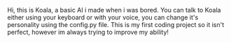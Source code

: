 Hi, this is Koala, a basic AI i made when i was bored. You can talk to Koala either using your keyboard or with your voice, you can change it's personality using the config.py file.
This is my first coding project so it isn't perfect, however im always trying to improve my ability!
